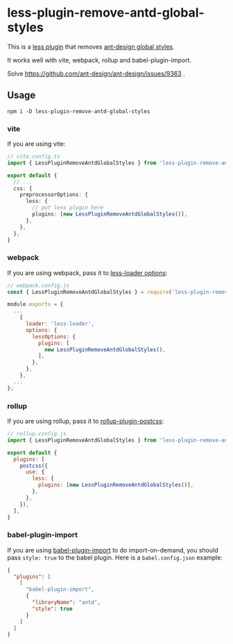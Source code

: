 # less-plugin-remove-antd-global-styles

This is a [less plugin](https://lesscss.org/tools/#plugins) that removes [ant-design global styles](https://github.com/ant-design/ant-design/blob/master/components/style/core/global.less).

It works well with vite, webpack, rollup and babel-plugin-import.

Solve https://github.com/ant-design/ant-design/issues/9363 .

## Usage

```
npm i -D less-plugin-remove-antd-global-styles
```

### vite

If you are using vite:

```ts
// vite.config.ts
import { LessPluginRemoveAntdGlobalStyles } from 'less-plugin-remove-antd-global-styles'

export default {
  // ...
  css: {
    preprocessorOptions: {
      less: {
        // put less plugin here
        plugins: [new LessPluginRemoveAntdGlobalStyles()],
      },
    },
  },
}
```

### webpack

If you are using webpack, pass it to [less-loader options](https://webpack.js.org/loaders/less-loader/#plugins):

```js
// webpack.config.js
const { LessPluginRemoveAntdGlobalStyles } = require('less-plugin-remove-antd-global-styles');

module.exports = {
  ...
    {
      loader: 'less-loader',
      options: {
        lessOptions: {
          plugins: [
            new LessPluginRemoveAntdGlobalStyles(),
          ],
        },
      },
    },
  ...
};
```

### rollup

If you are using rollup, pass it to [rollup-plugin-postcss](https://www.npmjs.com/package/rollup-plugin-postcss):

```js
// rollup.config.js
import { LessPluginRemoveAntdGlobalStyles } from 'less-plugin-remove-antd-global-styles'

export default {
  plugins: [
    postcss({
      use: {
        less: {
          plugins: [new LessPluginRemoveAntdGlobalStyles()],
        },
      },
    }),
  ],
}
```

### babel-plugin-import

If you are using [babel-plugin-import](https://github.com/umijs/babel-plugin-import) to do import-on-demand, you should pass `style: true` to the babel plugin. Here is a `babel.config.json` example:

```json
{
  "plugins": [
    [
      "babel-plugin-import",
      {
        "libraryName": "antd",
        "style": true
      }
    ]
  ]
}
```
